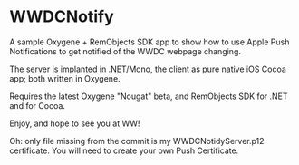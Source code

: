 # WWDCNotify

A sample Oxygene + RemObjects SDK app to show how to use Apple Push Notifications to get notified of the WWDC webpage changing.

The server is implanted in .NET/Mono, the client as pure native iOS Cocoa app; both written in Oxygene.

Requires the latest Oxygene "Nougat" beta, and RemObjects SDK for .NET and for Cocoa.

Enjoy, and hope to see you at WW!

Oh: only file missing from the commit is my WWDCNotidyServer.p12 certificate. You will need to create your own Push Certificate.